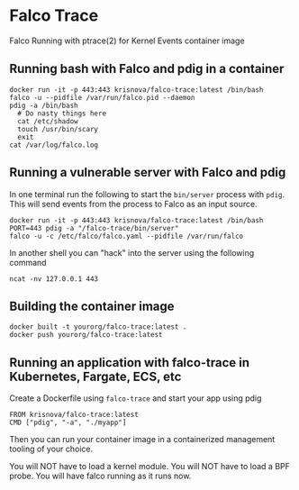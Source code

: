 # Falco Trace
Falco Running with ptrace(2) for Kernel Events container image

## Running bash with Falco and pdig in a container

```
docker run -it -p 443:443 krisnova/falco-trace:latest /bin/bash
falco -u --pidfile /var/run/falco.pid --daemon
pdig -a /bin/bash
  # Do nasty things here
  cat /etc/shadow
  touch /usr/bin/scary
  exit
cat /var/log/falco.log
```

## Running a vulnerable server with Falco and pdig

In one terminal run the following to start the `bin/server` process with `pdig`. This will send events from the process to Falco as an input source. 

```
docker run -it -p 443:443 krisnova/falco-trace:latest /bin/bash
PORT=443 pdig -a "/falco-trace/bin/server"
falco -u -c /etc/falco/falco.yaml --pidfile /var/run/falco
```

In another shell you can "hack" into the server using the following command

```
ncat -nv 127.0.0.1 443
```

## Building the container image

```
docker built -t yourorg/falco-trace:latest .
docker push yourorg/falco-trace:latest
```

## Running an application with falco-trace in Kubernetes, Fargate, ECS, etc

Create a Dockerfile using `falco-trace` and start your app using pdig

```
FROM krisnova/falco-trace:latest
CMD ["pdig", "-a", "./myapp"]
```

Then you can run your container image in a containerized management tooling of your choice.

You will NOT have to load a kernel module.
You will NOT have to load a BPF probe.
You will have falco running as it runs now.

